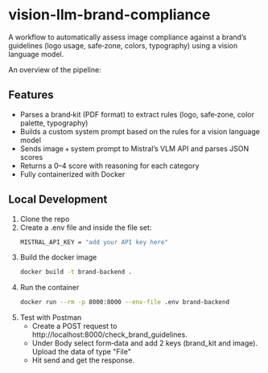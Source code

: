 # vision-llm-brand-compliance

A workflow to automatically assess image compliance against a brand’s guidelines (logo usage, safe‑zone, colors, typography) using a vision language model. 


An overview of the pipeline:



## Features
- Parses a brand‑kit (PDF format) to extract rules (logo, safe‑zone, color palette, typography)  
- Builds a custom system prompt based on the rules for a vision language model  
- Sends image + system prompt to Mistral’s VLM API and parses JSON scores  
- Returns a 0–4 score with reasoning for each category  
- Fully containerized with Docker

## Local Development
1. Clone the repo
2. Create a .env file and inside the file set:
   ```bash
   MISTRAL_API_KEY = "add your API key here"
4. Build the docker image
   ```bash
   docker build -t brand-backend .
6. Run the container
   ```bash
   docker run --rm -p 8000:8000 --env-file .env brand-backend
8. Test with Postman
   - Create a POST request to http://localhost:8000/check_brand_guidelines.
   - Under Body select form‑data and add 2 keys (brand_kit and image). Upload the data of type "File"
   - Hit send and get the response. 
       
